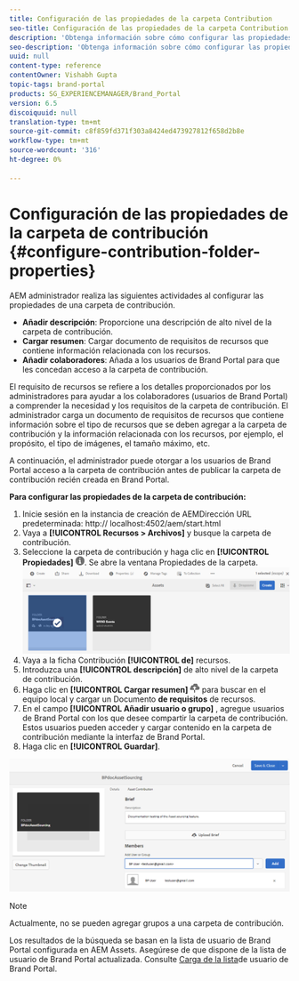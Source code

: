 ```yaml
---
title: Configuración de las propiedades de la carpeta Contribution
seo-title: Configuración de las propiedades de la carpeta Contribution
description: 'Obtenga información sobre cómo configurar las propiedades de una carpeta de contribución en AEM Assets. '
seo-description: 'Obtenga información sobre cómo configurar las propiedades de una carpeta de contribución en AEM Assets. '
uuid: null
content-type: reference
contentOwner: Vishabh Gupta
topic-tags: brand-portal
products: SG_EXPERIENCEMANAGER/Brand_Portal
version: 6.5
discoiquuid: null
translation-type: tm+mt
source-git-commit: c8f859fd371f303a8424ed473927812f658d2b8e
workflow-type: tm+mt
source-wordcount: '316'
ht-degree: 0%

---
```



# Configuración de las propiedades de la carpeta de contribución {#configure-contribution-folder-properties}

AEM administrador realiza las siguientes actividades al configurar las propiedades de una carpeta de contribución.

* **Añadir descripción**: Proporcione una descripción de alto nivel de la carpeta de contribución.
* **Cargar resumen**:  Cargar documento de requisitos de recursos que contiene información relacionada con los recursos.
* **Añadir colaboradores**: Añada a los usuarios de Brand Portal para que les concedan acceso a la carpeta de contribución.

El requisito de recursos se refiere a los detalles proporcionados por los administradores para ayudar a los colaboradores (usuarios de Brand Portal) a comprender la necesidad y los requisitos de la carpeta de contribución. El administrador carga un documento de requisitos de recursos que contiene información sobre el tipo de recursos que se deben agregar a la carpeta de contribución y la información relacionada con los recursos, por ejemplo, el propósito, el tipo de imágenes, el tamaño máximo, etc.

A continuación, el administrador puede otorgar a los usuarios de Brand Portal acceso a la carpeta de contribución antes de publicar la carpeta de contribución recién creada en Brand Portal.

**Para configurar las propiedades de la carpeta de contribución:**

1. Inicie sesión en la instancia de creación de AEMDirección URL predeterminada: http:// localhost:4502/aem/start.html
1. Vaya a **[!UICONTROL Recursos > Archivos]** y busque la carpeta de contribución.
1. Seleccione la carpeta de contribución y haga clic en **[!UICONTROL Propiedades]** ![](assets/properties.png). Se abre la ventana Propiedades de la carpeta.
   ![](assets/contribution-folder-property1.png)
1. Vaya a la ficha Contribución **[!UICONTROL de]** recursos.
1. Introduzca una **[!UICONTROL descripción]** de alto nivel de la carpeta de contribución.
1. Haga clic en **[!UICONTROL Cargar resumen]** ![](assets/upload.png) para buscar en el equipo local y cargar un Documento **de requisitos** de recursos.
1. En el campo **[!UICONTROL Añadir usuario o grupo]** , agregue usuarios de Brand Portal con los que desee compartir la carpeta de contribución. Estos usuarios pueden acceder y cargar contenido en la carpeta de contribución mediante la interfaz de Brand Portal.
1. Haga clic en **[!UICONTROL Guardar]**.

![](assets/contribution-folder-property2.png)

>[!NOTE]
>
>Actualmente, no se pueden agregar grupos a una carpeta de contribución.
>
>Los resultados de la búsqueda se basan en la lista de usuario de Brand Portal configurada en AEM Assets. Asegúrese de que dispone de la lista de usuario de Brand Portal actualizada. Consulte [Carga de la lista](brand-portal-configure-asset-sourcing.md)de usuario de Brand Portal.

